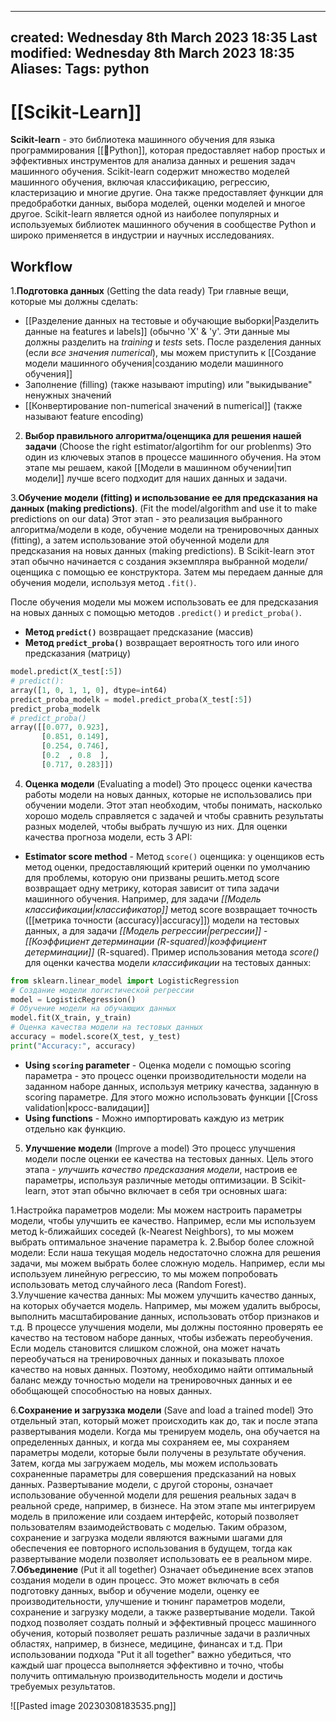 
---
created: Wednesday 8th March 2023 18:35
Last modified: Wednesday 8th March 2023 18:35
Aliases: 
Tags: python
---

# [[Scikit-Learn]]


**Scikit-learn** - это библиотека машинного обучения для языка программирования [[📙Python]], которая предоставляет набор простых и эффективных инструментов для анализа данных и решения задач машинного обучения. Scikit-learn содержит множество моделей машинного обучения, включая классификацию, регрессию, кластеризацию и многие другие. Она также предоставляет функции для предобработки данных, выбора моделей, оценки моделей и многое другое. Scikit-learn является одной из наиболее популярных и используемых библиотек машинного обучения в сообществе Python и широко применяется в индустрии и научных исследованиях.

## Workflow

1.**Подготовка данных** (Getting the data ready)
Три главные вещи, которые мы должны сделать:
- [[Разделение данных на тестовые и обучающие выборки|Разделить данные на features и labels]] (обычно 'X' & 'y'. Эти данные мы должны разделить на *training* и *tests* sets. После разделения данных (если *все значения numerical*), мы можем приступить к [[Создание модели машинного обучения|созданию модели машинного обучения]] 
- Заполнение (filling) (также называют imputing) или "выкидывание" ненужных значений
- [[Конвертирование non-numerical значений в numerical]] (также называют feature encoding)

2. **Выбор правильного алгоритма/оценщика для решения нашей задачи** (Choose the right estimator/algortihm for our problenms)
Это один из ключевых этапов в процессе машинного обучения. На этом этапе мы решаем, какой [[Модели в машинном обучении|тип модели]] лучше всего подходит для наших данных и задачи. 



3.**Обучение модели (fitting) и использование ее для предсказания на данных (making predictions)**. (Fit the model/algorithm and use it to make predictions on our data)
Этот этап - это реализация выбранного алгоритма/модели в коде, обучение модели на тренировочных данных (fitting), а затем использование этой обученной модели для предсказания на новых данных (making predictions).
В Scikit-learn этот этап обычно начинается с создания экземпляра выбранной модели/оценщика с помощью ее конструктора. Затем мы передаем данные для обучения модели, используя метод `.fit()`. 

После обучения модели мы можем использовать ее для предсказания на новых данных с помощью методов `.predict()` и `predict_proba()`.

- **Метод `predict()`** возвращает предсказание (массив)
- **Метод `predict_proba()`** возвращает вероятность того или иного предсказания (матрицу)

```python
model.predict(X_test[:5])
# predict():
array([1, 0, 1, 1, 0], dtype=int64)
predict_proba_modelk = model.predict_proba(X_test[:5])
predict_proba_modelk
# predict_proba()
array([[0.077, 0.923],
       [0.851, 0.149],
       [0.254, 0.746],
       [0.2  , 0.8  ],
       [0.717, 0.283]])
```



4. **Оценка модели** (Evaluating a model)
Это процесс оценки качества работы модели на новых данных, которые не использовались при обучении модели. Этот этап необходим, чтобы понимать, насколько хорошо модель справляется с задачей и чтобы сравнить результаты разных моделей, чтобы выбрать лучшую из них.
Для оценки качества прогноза модели, есть 3 API:

- **Estimator score method** - Метод `score()` оценщика: у оценщиков есть метод оценки, предоставляющий критерий оценки по умолчанию для проблемы, которую они призваны решить.метод score возвращает одну метрику, которая зависит от типа задачи машинного обучения. Например, для задачи *[[Модель классификации|классификатор]]* метод score возвращает точность ([[метрика точности (accuracy)|accuracy]]) модели на тестовых данных, а для задачи *[[Модель регрессии|регрессии]]* - *[[Коэффициент детерминации (R-squared)|коэффициент детерминации]]* (R-squared).
Пример использования метода *score()* для оценки качества модели *классификации* на тестовых данных:
```python
from sklearn.linear_model import LogisticRegression
# Создание модели логистической регрессии
model = LogisticRegression()
# Обучение модели на обучающих данных
model.fit(X_train, y_train)
# Оценка качества модели на тестовых данных
accuracy = model.score(X_test, y_test)
print("Accuracy:", accuracy)
```
	
- **Using `scoring` parameter** - Оценка модели с помощью scoring параметра - это процесс оценки производительности модели на заданном наборе данных, используя метрику качества, заданную в scoring параметре. Для этого можно использовать функции [[Cross validation|кросс-валидации]]
- **Using functions** - Можно импортировать каждую из метрик отдельно как функцию. 


5. **Улучшение модели** (Improve a model)
Это процесс улучшения модели после оценки ее качества на тестовых данных. Цель этого этапа - *улучшить качество предсказания модели*, настроив ее параметры, используя различные методы оптимизации.
В Scikit-learn, этот этап обычно включает в себя три основных шага:

1.Настройка параметров модели: Мы можем настроить параметры модели, чтобы улучшить ее качество. Например, если мы используем метод k-ближайших соседей (k-Nearest Neighbors), то мы можем выбрать оптимальное значение параметра k.
2.Выбор более сложной модели: Если наша текущая модель недостаточно сложна для решения задачи, мы можем выбрать более сложную модель. Например, если мы используем линейную регрессию, то мы можем попробовать использовать метод случайного леса (Random Forest).  
3.Улучшение качества данных: Мы можем улучшить качество данных, на которых обучается модель. Например, мы можем удалить выбросы, выполнить масштабирование данных, использовать отбор признаков и т.д.
В процессе улучшения модели, мы должны постоянно проверять ее качество на тестовом наборе данных, чтобы избежать переобучения. Если модель становится слишком сложной, она может начать переобучаться на тренировочных данных и показывать плохое качество на новых данных. Поэтому, необходимо найти оптимальный баланс между точностью модели на тренировочных данных и ее обобщающей способностью на новых данных.


6.**Сохранение и загруззка модели** (Save and load a trained model)
Это отдельный этап, который может происходить как до, так и после этапа развертывания модели. Когда мы тренируем модель, она обучается на определенных данных, и когда мы сохраняем ее, мы сохраняем параметры модели, которые были получены в результате обучения. Затем, когда мы загружаем модель, мы можем использовать сохраненные параметры для совершения предсказаний на новых данных.
Развертывание модели, с другой стороны, означает использование обученной модели для решения реальных задач в реальной среде, например, в бизнесе. На этом этапе мы интегрируем модель в приложение или создаем интерфейс, который позволяет пользователям взаимодействовать с моделью.
Таким образом, сохранение и загрузка модели являются важными шагами для обеспечения ее повторного использования в будущем, тогда как развертывание модели позволяет использовать ее в реальном мире.
7.**Объединение** (Put it all together)
Означает объединение всех этапов создания модели в один процесс. Это может включать в себя подготовку данных, выбор и обучение модели, оценку ее производительности, улучшение и тюнинг параметров модели, сохранение и загрузку модели, а также развертывание модели.
Такой подход позволяет создать полный и эффективный процесс машинного обучения, который позволяет решать различные задачи в различных областях, например, в бизнесе, медицине, финансах и т.д. При использовании подхода "Put it all together" важно убедиться, что каждый шаг процесса выполняется эффективно и точно, чтобы получить оптимальную производительность модели и достичь требуемых результатов.

![[Pasted image 20230308183535.png]]

